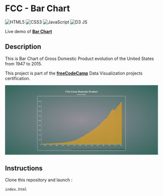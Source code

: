 # FCC - Bar Chart

![HTML5](https://img.shields.io/badge/html5-%23E34F26.svg?style=for-the-badge&logo=html5&logoColor=white)
![CSS3](https://img.shields.io/badge/css3-%231572B6.svg?style=for-the-badge&logo=css3&logoColor=white)
![JavaScript](https://img.shields.io/badge/javascript-%23323330.svg?style=for-the-badge&logo=javascript&logoColor=%23F7DF1E)
![D3 JS](https://img.shields.io/badge/d3%20js-F9A03C?style=for-the-badge&logo=d3.js&logoColor=white)

Live demo of **[Bar Chart](https://codepen.io/odakris/full/MWPNbjG)**

## Description

This is Bar Chart of Gross Domestic Product evolution of the United States from 1947 to 2015.

This project is part of the **[freeCodeCamp](https://www.freecodecamp.org/learn/data-visualization/data-visualization-projects/visualize-data-with-a-bar-chart)** Data Visualization projects certification.

<p align="center">
  <img src="./images/barchart.png">
</p>

## Instructions

Clone this repository and launch :

```
index.html
```
